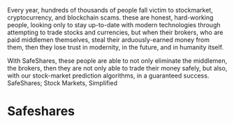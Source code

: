 Every year, hundreds of thousands of people fall victim to stockmarket, cryptocurrency, and blockchain scams. these are honest, hard-working people, looking only to stay up-to-date with modern technologies through attempting to trade stocks and currencies, but when their brokers, who are paid middlemen themselves, steal their arduously-earned money from them, then they lose trust in modernity, in the future, and in humanity itself.

With SafeShares, these people are able to not only eliminate the middlemen, the brokers, then they are not only able to trade their money safely, but also, with our stock-market prediction algorithms, in a guaranteed success. SafeShares; Stock Markets, Simplified
# Safeshares
